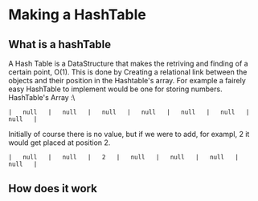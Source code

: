 # Making a HashTable
## What is a hashTable
A Hash Table is a DataStructure that makes the retriving and finding of a certain point, O(1). This is done by Creating a relational link between the objects and their position in the Hashtable's array. For example a fairely easy HashTable to implement would be one for storing numbers.\
HashTable's Array :\
```
|   null   |   null   |   null   |   null   |   null   |   null   |   null   |
```
Initially of course there is no value, but if we were to add, for exampl, 2 it would get placed at position 2.
```
|   null   |   null   |   2   |   null   |   null   |   null   |   null   |
```


## How does it work